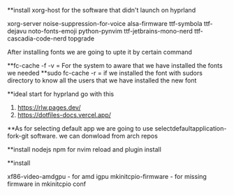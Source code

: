 **install xorg-host for the software that didn't launch on hyprland 

xorg-server
noise-suppression-for-voice
alsa-firmware 
ttf-symbola
ttf-dejavu
noto-fonts-emoji
python-pynvim
ttf-jetbrains-mono-nerd
ttf-cascadia-code-nerd
topgrade


After installing fonts we are going to upte it by certain  command 

 **fc-cache -f -v     =  For the system  to aware that we have installed the fonts we needed
 **sudo fc-cache -r   =  if we installed the font with sudors directory to know all the users that we have installed the new font

**ideal  start for hyprland go with this 
1. https://rlw.pages.dev/
2. https://dotfiles-docs.vercel.app/

**As for selecting default  app we are going to use selectdefaultapplication-fork-git software. we can donwload from arch repos

**install nodejs npm for nvim reload and plugin install

**install 

xf86-video-amdgpu - for amd igpu
mkinitcpio-firmware - for missing firmware in mkinitcpio conf


